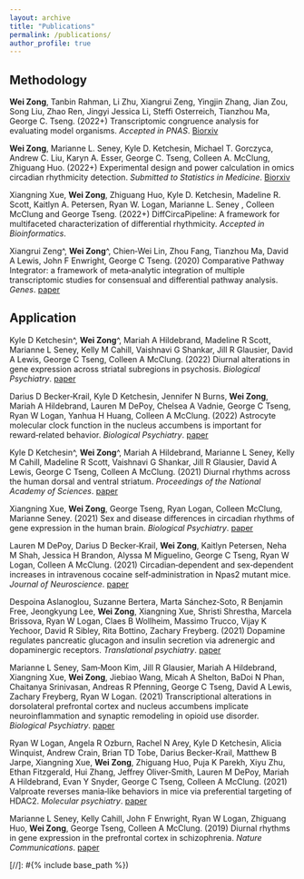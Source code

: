 ```yaml
---
layout: archive
title: "Publications"
permalink: /publications/
author_profile: true
---
```


## Methodology
**Wei Zong**, Tanbin Rahman, Li Zhu, Xiangrui Zeng, Yingjin Zhang, Jian Zou, Song Liu, Zhao Ren, Jingyi Jessica Li, Steffi Osterreich, Tianzhou Ma, George C. Tseng. (2022+) Transcriptomic congruence analysis for evaluating model organisms. _Accepted in PNAS_. [Biorxiv](https://www.biorxiv.org/content/10.1101/2021.11.21.469371v1)

**Wei Zong**, Marianne L. Seney, Kyle D. Ketchesin, Michael T. Gorczyca, Andrew C. Liu, Karyn A. Esser, George C. Tseng, Colleen A. McClung, Zhiguang Huo. (2022+) Experimental design and power calculation in omics circadian rhythmicity detection. _Submitted to Statistics in Medicine_. [Biorxiv](https://www.biorxiv.org/content/10.1101/2022.01.19.476930v1) 

Xiangning Xue, **Wei Zong**, Zhiguang Huo, Kyle D. Ketchesin, Madeline R. Scott, Kaitlyn A. Petersen, Ryan W. Logan, Marianne L. Seney , Colleen McClung and George Tseng. (2022+) DiffCircaPipeline: A framework for multifaceted characterization of differential rhythmicity. _Accepted in Bioinformatics_.

Xiangrui Zeng^, **Wei Zong**^, Chien‑Wei Lin, Zhou Fang, Tianzhou Ma, David A Lewis, John F Enwright, George C Tseng. (2020) Comparative Pathway Integrator: a framework of meta‑analytic integration of multiple transcriptomic studies for consensual and differential pathway analysis. _Genes_. [paper](https://www.mdpi.com/2073‑4425/11/6/696)

## Application
Kyle D Ketchesin^, **Wei Zong**^, Mariah A Hildebrand, Madeline R Scott, Marianne L Seney, Kelly M Cahill, Vaishnavi G Shankar, Jill R Glausier, David A Lewis, George C Tseng, Colleen A McClung. (2022) Diurnal alterations in gene expression across striatal subregions in psychosis. _Biological Psychiatry_. [paper](https://www.sciencedirect.com/science/article/abs/pii/S0006322322015220)

Darius D Becker‑Krail, Kyle D Ketchesin, Jennifer N Burns, **Wei Zong**, Mariah A Hildebrand, Lauren M DePoy, Chelsea A Vadnie, George C Tseng, Ryan W Logan, Yanhua H Huang, Colleen A McClung. (2022) Astrocyte molecular clock function in the nucleus accumbens is important for reward‑related behavior. _Biological Psychiatry_. [paper](https://www.sciencedirect.com/science/article/abs/pii/S0006322322000944)

Kyle D Ketchesin^, **Wei Zong**^, Mariah A Hildebrand, Marianne L Seney, Kelly M Cahill, Madeline R Scott, Vaishnavi G Shankar, Jill R Glausier, David A Lewis, George C Tseng, Colleen A McClung. (2021) Diurnal rhythms across the human dorsal and ventral striatum. _Proceedings of the National Academy of Sciences_. [paper](https://www.pnas.org/doi/10.1073/pnas.2016150118)

Xiangning Xue, **Wei Zong**, George Tseng, Ryan Logan, Colleen McClung, Marianne Seney. (2021) Sex and disease differences in circadian rhythms of gene expression in the human brain. _Biological Psychiatry_. [paper](https://www.sciencedirect.com/science/article/abs/pii/S0006322322000944)

Lauren M DePoy, Darius D Becker‑Krail, **Wei Zong**, Kaitlyn Petersen, Neha M Shah, Jessica H Brandon, Alyssa M Miguelino, George C Tseng, Ryan W Logan, Colleen A McClung. (2021) Circadian‑dependent and sex‑dependent increases in intravenous cocaine self‑administration in Npas2 mutant mice. _Journal of Neuroscience_. [paper](https://www.jneurosci.org/content/41/5/1046.abstract)

Despoina Aslanoglou, Suzanne Bertera, Marta Sánchez‑Soto, R Benjamin Free, Jeongkyung Lee, **Wei Zong**, Xiangning Xue, Shristi Shrestha, Marcela Brissova, Ryan W Logan, Claes B Wollheim, Massimo Trucco, Vijay K Yechoor, David R Sibley, Rita Bottino, Zachary Freyberg. (2021) Dopamine regulates pancreatic glucagon and insulin secretion via adrenergic and dopaminergic receptors. _Translational psychiatry_. [paper](https://www.nature.com/articles/s41398‑020‑01171‑z)

Marianne L Seney, Sam‑Moon Kim, Jill R Glausier, Mariah A Hildebrand, Xiangning Xue, **Wei Zong**, Jiebiao Wang, Micah A Shelton, BaDoi N Phan, Chaitanya Srinivasan, Andreas R Pfenning, George C Tseng, David A Lewis, Zachary Freyberg, Ryan W Logan. (2021) Transcriptional alterations in dorsolateral prefrontal cortex and nucleus accumbens implicate neuroinflammation and synaptic remodeling in opioid use disorder. _Biological Psychiatry_. [paper](https://www.sciencedirect.com/science/article/pii/S000632232101369X)

Ryan W Logan, Angela R Ozburn, Rachel N Arey, Kyle D Ketchesin, Alicia Winquist, Andrew Crain, Brian TD Tobe, Darius Becker‑Krail, Matthew B Jarpe, Xiangning Xue, **Wei Zong**, Zhiguang Huo, Puja K Parekh, Xiyu Zhu, Ethan Fitzgerald, Hui Zhang, Jeffrey Oliver‑Smith, Lauren M DePoy, Mariah A Hildebrand, Evan Y Snyder, George C Tseng, Colleen A McClung. (2021) Valproate reverses mania‑like behaviors in mice via preferential targeting of HDAC2. _Molecular psychiatry_. [paper](https://www.nature.com/articles/s41380‑020‑00958‑2)

Marianne L Seney, Kelly Cahill, John F Enwright, Ryan W Logan, Zhiguang Huo, **Wei Zong**, George Tseng, Colleen A McClung. (2019) Diurnal rhythms in gene expression in the prefrontal cortex in schizophrenia. _Nature Communications_. [paper](https://www.nature.com/articles/s41467-019-11335-1)



[//]: #{% include base_path %})

